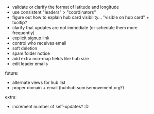 - validate or clarify the format of latitude and longitude
- use consistent "leaders" > "coordinators"
- figure out how to explain hub card visibility... "visible on hub card" + tooltip?
- clarify that updates are not immediate (or schedule them more frequently)
- explicit signup link
- control who receives email
- soft deletion
- spam folder notice
- add extra non-map fields like hub size
- edit leader emails

future:
- alternate views for hub list
- proper domain + email (hubhub.sunrisemovement.org?)

extra:
- increment number of self-updates? :D
